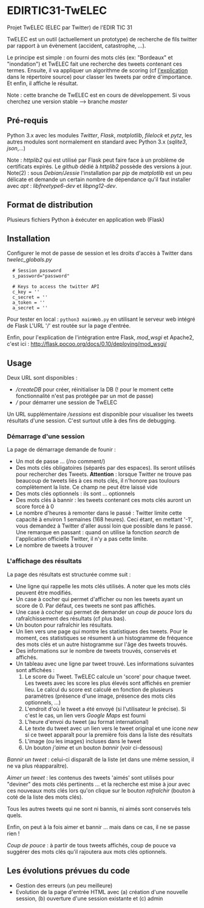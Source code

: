 # EDIRTIC31-TwELEC
Projet TwELEC (ELEC par Twitter) de l'EDIR TIC 31

TwELEC est un outil (actuellement un prototype) de recherche de fils twitter par rapport à un évènement (accident, catastrophe, ...).

Le principe est simple : on fourni des mots clés (ex: "Bordeaux" et "inondation") et TwELEC fait une recherche des tweets
contenant ces termes. Ensuite, il va appliquer un algorithme de scoring (cf [l'explication](./source/scoring.md) dans le répertoire source) pour classer les tweets par ordre d'importance. Et enfin, il affiche le résultat.

Note : cette branche de TwELEC est en cours de développement. Si vous cherchez une version stable --> branche *master*

## Pré-requis

Python 3.x avec les modules *Twitter*, *Flask*, *matplotlib*, *filelock* et *pytz*, les autres modules sont normalement en standard avec Python 3.x (*sqlite3*, *json*,...)

Note : *httplib2* qui est utilisé par Flask peut faire face à un problème de certificats expirés. Le *github* dédié à *httplib2* possède des versions à jour.
Note(2) : sous *Debian/Jessie* l'installation par *pip* de *matplotlib* est un peu délicate et demande un certain nombre de dépendance qu'il faut installer avec *apt* : *libfreetype6-dev* et *libpng12-dev*. 

## Format de distribution

Plusieurs fichiers Python à éxécuter en application web (Flask)

## Installation


Configurer le mot de passe de session et les droits d'accès à Twitter dans *twelec_globals.py*

      # Session password
      s_password="password"

      # Keys to access the twitter API
      c_key = ''
      c_secret = ''
      a_token = ''
      a_secret = ''
    

Pour tester en local : <code>python3 mainWeb.py</code> en utilisant le serveur web intégré de Flask
L'URL '/' est routée sur la page d'entrée.

Enfin, pour l'explication de l'intégration entre Flask, *mod_wsgi* et Apache2, c'est ici : http://flask.pocoo.org/docs/0.10/deploying/mod_wsgi/

## Usage

Deux URL sont disponibles :
  * */createDB* pour créer, réinitialiser la DB (! pour le moment cette fonctionnalité n'est pas protégée par un mot de passe)
  * */* pour démarrer une session de TwELEC
  
Un URL supplémentaire */sessions* est disponible pour visualiser les tweets résultats d'une session. C'est surtout utile à des fins de debugging.

### Démarrage d'une session

La page de démarrage demande de founir :
  * Un mot de passe ... (/no comment/)
  * Des mots clés obligatoires (séparés par des espaces). Ils seront utilisés pour rechercher des Tweets. **Attention** : lorsque Twitter ne trouve pas beaucoup de tweets liés à ces mots clés, il n'honore pas toulours complètement la liste. Ce champ ne peut être laissé vide
  * Des mots clés optionnels : ils sont ... optionnels 
  * Des mots clés à bannir : les tweets contenant ces mots clés auront un score forcé à 0
  * Le nombre d'heures à remonter dans le passé : Twitter limite cette capacité à environ 1 semaines (168 heures). Ceci étant, en mettant '-1', vous demandez à Twitter d'aller aussi loin que possible dans le passé. Une remarque en passant : quand on utilise la fonction *search* de l'application officielle Twitter, il n'y a pas cette limite.
  * Le nombre de tweets à trouver

### L'affichage des résultats

La page des résultats est structurée comme suit :
  * Une ligne qui rappelle les mots clés utilisés. A noter que les mots clés peuvent être modifiés.
  * Un case à cocher qui permet d'afficher ou non les tweets ayant un score de 0. Par défaut, ces tweets ne sont pas affichés.
  * Une case à cocher qui permet de demander un *coup de pouce* lors du rafraîchissement des résultats (cf plus bas).
  * Un bouton pour rafraîchir les résultats.
  * Un lien vers une page qui montre les statistiques des tweets. Pour le moment, ces statistiques se résument à un histogramme de fréquence des mots clés et un autre histogramme sur l'âge des tweets trouvés.
  * Des informations sur le nombre de tweets trouvés, conservés et affichés.
  * Un tableau avec une ligne par tweet trouvé. Les informations suivantes sont affichées :
    1. Le score du Tweet. TwELEC calcule un 'score' pour chaque tweet. Les tweets avec les score les plus élevés sont affichés en premier lieu. Le calcul du score est calculé en fonction de plusieurs paramètres (présence d'une image, présence des mots clés optionnels, ...)
    2. L'endroit d'où le tweet a été envoyé (si l'utilisateur le précise). Si c'est le cas, un lien vers *Google Maps* est fourni
    3. L'heure d'envoi du tweet (au format international)
    4. Le texte du tweet avec un lien vers le tweet original et une icone *new* si ce tweet apparaît pour la première fois dans la liste des résultats
    5. L'image (ou les images) incluses dans le tweet
    6. Un bouton *j'aime* et un bouton *bannir* (voir ci-dessous)

*Bannir un tweet* : celui-ci disparaît de la liste (et dans une même session, il ne va plus réapparaître).

*Aimer un tweet* : les contenus des tweets 'aimés' sont utilisés pour "deviner" des mots clés pertinents ... et la recherche est mise à jour avec ces nouveaux mots clés lors qu'on clique sur le bouton *rafraîchir* (bouton à coté de la liste des mots clés). 

Tous les autres tweets qui ne sont ni bannis, ni aimés sont conservés tels quels. 

Enfin, on peut à la fois aimer et bannir ... mais dans ce cas, il ne se passe rien !

*Coup de pouce* : à partir de tous tweets affichés, coup de pouce va suggérer des mots clés qu'il rajoutera aux mots clés optionnels. 



## Les évolutions prévues du code 


  * Gestion des erreurs (un peu meilleure)
  * Evolution de la page d'entrée HTML avec (a) création d'une nouvelle session, (b) ouverture d'une session existante et (c) admin
